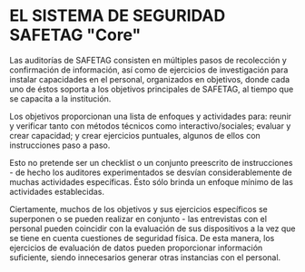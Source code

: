 # EL SISTEMA DE SEGURIDAD SAFETAG "Core"

Las auditorías de SAFETAG consisten en múltiples pasos de recolección y confirmación de información, así como de ejercicios de investigación para instalar capacidades en el personal, organizados en objetivos, donde cada uno de éstos soporta a los objetivos principales de SAFETAG, al tiempo que se capacita a la institución.

Los objetivos proporcionan una lista de enfoques y actividades para: reunir y verificar tanto con métodos técnicos como interactivo/sociales; evaluar y crear capacidad; y crear ejercicios puntuales, algunos de ellos con instrucciones paso a paso. 

Esto no pretende ser un checklist o un conjunto preescrito de instrucciones - de hecho los auditores experimentados se desvían considerablemente de muchas actividades específicas. Ésto sólo brinda un enfoque mínimo de las actividades establecidas. 

Ciertamente, muchos de los objetivos y sus ejercicios específicos se superponen o se pueden realizar en conjunto - las entrevistas con el personal pueden coincidir con la evaluación de sus dispositivos a la vez que se tiene en cuenta cuestiones de seguridad física. De esta manera, los ejercicios de evaluación de datos pueden proporcionar información suficiente, siendo innecesarios generar otras instancias con el personal.

